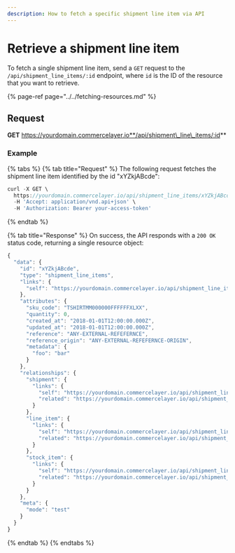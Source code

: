 ```yaml
---
description: How to fetch a specific shipment line item via API
---
```


# Retrieve a shipment line item

To fetch a single shipment line item, send a `GET` request to the `/api/shipment_line_items/:id` endpoint, where `id` is the ID of the resource that you want to retrieve.

{% page-ref page="../../fetching-resources.md" %}

## Request

**GET** https://yourdomain.commercelayer.io**/api/shipment\_line\_items/:id**

### **Example**

{% tabs %}
{% tab title="Request" %}
The following request fetches the shipment line item identified by the id "xYZkjABcde":

```javascript
curl -X GET \
  https://yourdomain.commercelayer.io/api/shipment_line_items/xYZkjABcde \
  -H 'Accept: application/vnd.api+json' \
  -H 'Authorization: Bearer your-access-token'
```
{% endtab %}

{% tab title="Response" %}
On success, the API responds with a `200 OK` status code, returning a single resource object:

```javascript
{
  "data": {
    "id": "xYZkjABcde",
    "type": "shipment_line_items",
    "links": {
      "self": "https://yourdomain.commercelayer.io/api/shipment_line_items/xYZkjABcde"
    },
    "attributes": {
      "sku_code": "TSHIRTMM000000FFFFFFXLXX",
      "quantity": 0,
      "created_at": "2018-01-01T12:00:00.000Z",
      "updated_at": "2018-01-01T12:00:00.000Z",
      "reference": "ANY-EXTERNAL-REFEFERNCE",
      "reference_origin": "ANY-EXTERNAL-REFEFERNCE-ORIGIN",
      "metadata": {
        "foo": "bar"
      }
    },
    "relationships": {
      "shipment": {
        "links": {
          "self": "https://yourdomain.commercelayer.io/api/shipment_line_items/xYZkjABcde/relationships/shipment",
          "related": "https://yourdomain.commercelayer.io/api/shipment_line_items/xYZkjABcde/shipment"
        }
      },
      "line_item": {
        "links": {
          "self": "https://yourdomain.commercelayer.io/api/shipment_line_items/xYZkjABcde/relationships/line_item",
          "related": "https://yourdomain.commercelayer.io/api/shipment_line_items/xYZkjABcde/line_item"
        }
      },
      "stock_item": {
        "links": {
          "self": "https://yourdomain.commercelayer.io/api/shipment_line_items/xYZkjABcde/relationships/stock_item",
          "related": "https://yourdomain.commercelayer.io/api/shipment_line_items/xYZkjABcde/stock_item"
        }
      }
    },
    "meta": {
      "mode": "test"
    }
  }
}
```
{% endtab %}
{% endtabs %}

